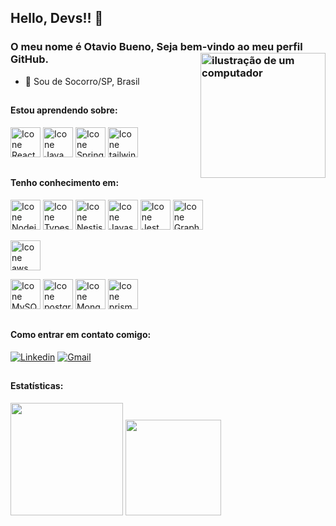 <link rel="stylesheet" href="https://cdn.jsdelivr.net/gh/devicons/devicon@v2.15.1/devicon.min.css">

## Hello, Devs!! 👋
### O meu nome é Otavio Bueno, Seja bem-vindo ao meu perfil GitHub. <img src="https://raw.githubusercontent.com/MicaelliMedeiros/micaellimedeiros/master/image/computer-illustration.png" alt="ilustração de um computador" min-width="200px" max-width="200px" width="200px" align="right">

- 🔰  Sou de Socorro/SP, Brasil
##

#### Estou aprendendo sobre:
[<img height="48px" width="48px" alt="Icone React" src="https://skillicons.dev/icons?i=react"/>](https://pt-br.react.dev)
[<img height="48px" width="48px" alt="Icone Java" src="https://skillicons.dev/icons?i=java"/>](https://dev.java/learn/)
[<img height="48px" width="48px" alt="Icone Spring" src="https://skillicons.dev/icons?i=spring"/>](https://docs.spring.io/spring-boot/docs/current/reference/htmlsingle/)
[<img height="48px" width="48px" alt="Icone tailwind" src="https://skillicons.dev/icons?i=tailwind"/>](https://v2.tailwindcss.com/docs)
##

#### Tenho conhecimento em:
[<img height="48px" width="48px" alt="Icone Nodejs" src="https://skillicons.dev/icons?i=nodejs"/>](https://nodejs.org/en/docs)
[<img height="48px" width="48px" alt="Icone Typescript" src="https://skillicons.dev/icons?i=typescript"/>](https://www.typescriptlang.org/docs/)
[<img height="48px" width="48px" alt="Icone Nestjs" src="https://skillicons.dev/icons?i=nestjs"/>](https://docs.nestjs.com/)
[<img height="48px" width="48px" alt="Icone Javascript" src="https://skillicons.dev/icons?i=javascript"/>](https://devdocs.io/javascript/)
[<img height="48px" width="48px" alt="Icone Jest" src="https://skillicons.dev/icons?i=jest"/>](https://jestjs.io/pt-BR/docs)
[<img height="48px" width="48px" alt="Icone Graphql" src="https://skillicons.dev/icons?i=graphql"/>](https://graphql.org/learn/)

[<img height="48px" width="48px" alt="Icone aws" src="https://skillicons.dev/icons?i=aws"/>](https://docs.aws.amazon.com/)

[<img height="48px" width="48px" alt="Icone MySQL" src="https://skillicons.dev/icons?i=mysql"/>](https://dev.mysql.com/doc/)
[<img height="48px" width="48px" alt="Icone postgres" src="https://skillicons.dev/icons?i=postgres"/>](https://www.postgresql.org/docs/)
[<img height="48px" width="48px" alt="Icone MongoDB" src="https://skillicons.dev/icons?i=mongodb"/>](https://www.mongodb.com/docs/)
[<img height="48px" width="48px" alt="Icone prisma" src="https://skillicons.dev/icons?i=prisma"/>](https://www.prisma.io/docs)

##

#### Como entrar em contato comigo:
[<img alt="Linkedin" src="https://img.shields.io/badge/-linkedin-%230077B5?style=for-the-badge&logo=linkedin&logoColor=white"/>](https://www.linkedin.com/in/otavio-bueno/)
<a href="mailto:joseotaviocbueno@gmail.com" target="_blank"><img alt="Gmail" src="https://img.shields.io/badge/Gmail-D14836?style=for-the-badge&logo=gmail&logoColor=white" /></a>

##

#### Estatísticas:
<div>
<img loading="lazy" height="180em" src="https://github-readme-stats.vercel.app/api/top-langs/?username=jotaviobueno&layout=compact&langs_count=7&theme=radical"/>
<img loading="lazy" height="153em" src="http://github-readme-streak-stats.herokuapp.com/?user=jotaviobueno&amp;theme=radical">
</div>
